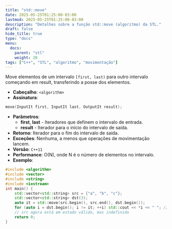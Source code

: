 ```yaml
---
title: "std::move"
date: 2025-05-25T01:25:00-03:00
lastmod: 2025-05-25T01:25:00-03:00
description: "Detalhes sobre a função std::move (algoritmo) da STL."
draft: false
hide_title: true
type: "docs"
menu:
  docs:
    parent: "stl"
    weight: 20
tags: ["C++", "STL", "algoritmo", "movimentação"]
---
```


Move elementos de um intervalo `[first, last)` para outro intervalo começando em result, transferindo a posse dos elementos.
- **Cabeçalho**: `<algorithm>`
- **Assinatura**:
```cpp
move(InputIt first, InputIt last, OutputIt result);
```
- **Parâmetros**:
  - **first**, **last** - Iteradores que definem o intervalo de entrada.
  - **result** - Iterador para o início do intervalo de saída.
- **Retorno**: Iterador para o fim do intervalo de saída.
- **Exceções**: Nenhuma, a menos que operações de movimentação lancem.
- **Versão**: `C++11`
- **Performance**: O(N), onde N é o número de elementos no intervalo.
- **Exemplo**:
```cpp
#include <algorithm>
#include <vector>
#include <string>
#include <iostream>
int main() {
    std::vector<std::string> src = {"a", "b", "c"};
    std::vector<std::string> dst(3);
    auto it = std::move(src.begin(), src.end(), dst.begin());
    for (auto i = dst.begin(); i != it; ++i) std::cout << *i << " "; // Imprime: a b c
    // src agora está em estado válido, mas indefinido
    return 0;
}
```
